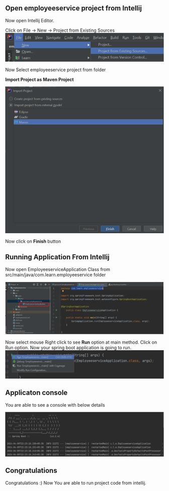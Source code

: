 ## Open employeeservice project from Intellij
Now open Intellij Editor.

Click on File -> New -> Project from Existing Sources
![img.png](img.png)

Now Select employeeservice project from folder

**Import Project as Maven Project**

![img_1.png](img_1.png)

Now click on **Finish** button

## Running Application From Intellij

Now open EmployeeserviceApplication Class from src/main/java/com.learn.employeeservice folder

![img_2.png](img_2.png)

Now select mouse Right click to see **Run** option at main method. Click on Run option.
Now your spring boot application is going to run.
![img_3.png](img_3.png)

## Applicaton console

You are able to see a console with below details

![img_4.png](img_4.png)

## Congratulations
Congratulations :) Now You are able to run project code from intellij.

